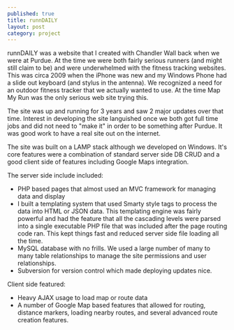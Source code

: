 ```yaml
---
published: true
title: runnDAILY
layout: post
category: project
---
```


runnDAILY was a website that I created with Chandler Wall back when we were at Purdue.  At the time we were both fairly serious runners (and might still claim to be) and were underwhelmed with the fitness tracking websites.  This was circa 2009 when the iPhone was new and my Windows Phone had a slide out keyboard (and stylus in the antenna).  We recognized a need for an outdoor fitness tracker that we actually wanted to use.  At the time Map My Run was the only serious web site trying this.

The site was up and running for 3 years and saw 2 major updates over that time.  Interest in developing the site languished once we both got full time jobs and did not need to "make it" in order to be something after Purdue.  It was good work to have a real site out on the internet.

The site was built on a LAMP stack although we developed on Windows.  It's core features were a combination of standard server side DB CRUD and a good client side of features including Google Maps integration.

The server side include included:

 - PHP based pages that almost used an MVC framework for managing data and display
 - I built a templating system that used Smarty style tags to process the data into HTML or JSON data.  This templating engine was fairly powerful and had the feature that all the cascading levels were parsed into a single executable PHP file that was included after the page routing code ran.  This kept things fast and reduced server side file loading all the time.
 - MySQL database with no frills.  We used a large number of many to many table relationships to manage the site permissions and user relationships.
 - Subversion for version control which made deploying updates nice.

Client side featured:

 - Heavy AJAX usage to load map or route data
 - A number of Google Map based features that allowed for routing, distance markers, loading nearby routes, and several advanced route creation features.
